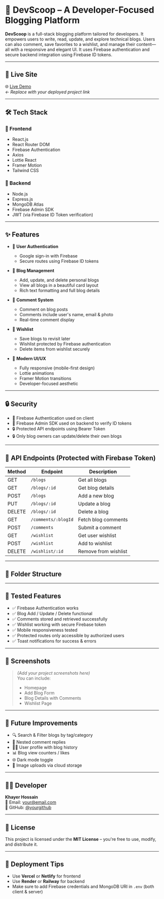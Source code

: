 # 🚀 DevScoop – A Developer-Focused Blogging Platform

**DevScoop** is a full-stack blogging platform tailored for developers. It empowers users to write, read, update, and explore technical blogs. Users can also comment, save favorites to a wishlist, and manage their content—all with a responsive and elegant UI. It uses Firebase authentication and secure backend integration using Firebase ID tokens.

---

## 🔗 Live Site

🌐 [Live Demo](https://devscoop-509dd.web.app/)  
_← Replace with your deployed project link_

---

## 🛠️ Tech Stack

### 🔹 Frontend
- React.js
- React Router DOM
- Firebase Authentication
- Axios
- Lottie React
- Framer Motion
- Tailwind CSS

### 🔸 Backend
- Node.js
- Express.js
- MongoDB Atlas
- Firebase Admin SDK
- JWT (via Firebase ID Token verification)

---

## ✨ Features

- 🔐 **User Authentication**
  - Google sign-in with Firebase
  - Secure routes using Firebase ID tokens

- 📝 **Blog Management**
  - Add, update, and delete personal blogs
  - View all blogs in a beautiful card layout
  - Rich text formatting and full blog details

- 💬 **Comment System**
  - Comment on blog posts
  - Comments include user's name, email & photo
  - Real-time comment display

- 💖 **Wishlist**
  - Save blogs to revisit later
  - Wishlist protected by Firebase authentication
  - Delete items from wishlist securely

- 🎨 **Modern UI/UX**
  - Fully responsive (mobile-first design)
  - Lottie animations
  - Framer Motion transitions
  - Developer-focused aesthetic

---

## 🔒 Security

- 🔐 Firebase Authentication used on client
- 🔐 Firebase Admin SDK used on backend to verify ID tokens
- 🔒 Protected API endpoints using Bearer Token
- 🔒 Only blog owners can update/delete their own blogs

---

## 🧾 API Endpoints (Protected with Firebase Token)

| Method | Endpoint                     | Description              |
|--------|------------------------------|--------------------------|
| GET    | `/blogs`                     | Get all blogs            |
| GET    | `/blogs/:id`                 | Get blog details         |
| POST   | `/blogs`                     | Add a new blog           |
| PUT    | `/blogs/:id`                 | Update a blog            |
| DELETE | `/blogs/:id`                 | Delete a blog            |
| GET    | `/comments/:blogId`          | Fetch blog comments      |
| POST   | `/comments`                  | Submit a comment         |
| GET    | `/wishlist`                  | Get user wishlist        |
| POST   | `/wishlist`                  | Add to wishlist          |
| DELETE | `/wishlist/:id`              | Remove from wishlist     |

---

## 📁 Folder Structure


---

## 🧪 Tested Features

- ✅ Firebase Authentication works
- ✅ Blog Add / Update / Delete functional
- ✅ Comments stored and retrieved successfully
- ✅ Wishlist working with secure Firebase token
- ✅ Mobile responsiveness tested
- ✅ Protected routes only accessible by authorized users
- ✅ Toast notifications for success & errors

---

## 📸 Screenshots

> _(Add your project screenshots here)_  
> You can include:
> - Homepage
> - Add Blog Form
> - Blog Details with Comments
> - Wishlist Page

---

## 🔮 Future Improvements

- 🔍 Search & Filter blogs by tag/category
- 💬 Nested comment replies
- 🧑‍💼 User profile with blog history
- 📊 Blog view counters / likes
- 🌐 Dark mode toggle
- 📁 Image uploads via cloud storage

---

## 👨‍💻 Developer

**Khayer Hossain**  
📧 Email: your@email.com  
🔗 GitHub: [@yourgithub](https://github.com/dashboard)

---

## 📄 License

This project is licensed under the **MIT License** – you're free to use, modify, and distribute it.

---

## 🚀 Deployment Tips

- Use **Vercel** or **Netlify** for frontend
- Use **Render** or **Railway** for backend
- Make sure to add Firebase credentials and MongoDB URI in `.env` (both client & server)

